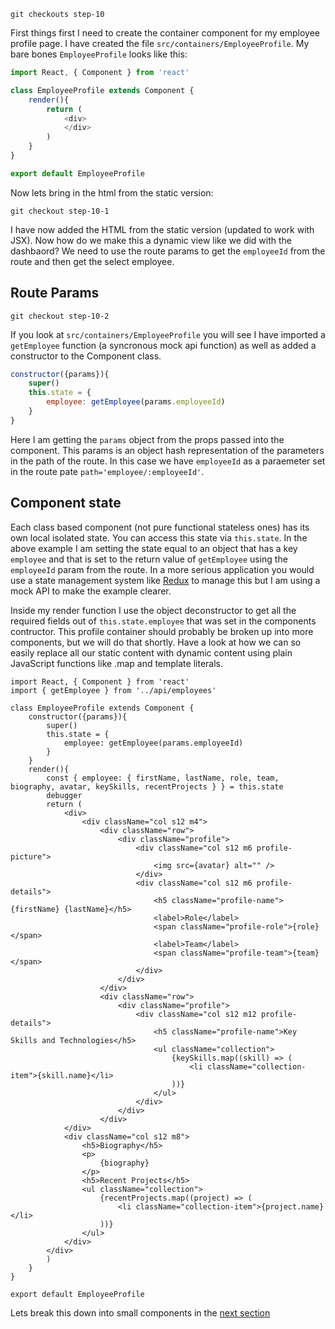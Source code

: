 ```
git checkouts step-10
```

First things first I need to create the container component for my employee profile page. I have created
the file `src/containers/EmployeeProfile`. My bare bones `EmployeeProfile` looks like this:

``` javascript
import React, { Component } from 'react'

class EmployeeProfile extends Component {
    render(){
        return (
            <div>
            </div>
        )
    }
}

export default EmployeeProfile
```

Now lets bring in the html from the static version:

```
git checkout step-10-1
```

I have now added the HTML from the static version (updated to work with JSX). Now how do we make this a dynamic view like
we did with the dashbaord? We need to use the route params to get the `employeeId` from the route and then get the select employee.

## Route Params

```
git checkout step-10-2
```

If you look at `src/containers/EmployeeProfile` you will see I have imported a `getEmployee` function (a syncronous mock api function)
as well as added a constructor to the Component class.

``` javascript
constructor({params}){
    super()
    this.state = {
        employee: getEmployee(params.employeeId)
    }
}
```

Here I am getting the `params` object from the props passed into the component. This params is an object hash representation
of the parameters in the path of the route. In this case we have `employeeId` as a paraemeter set in the route pate `path='employee/:employeeId'`.

## Component state

Each class based component (not pure functional stateless ones) has its own local isolated state. You can access this state via `this.state`. In the above example
I am setting the state equal to an object that has a key `employee` and that is set to the return value of `getEmployee` using the `employeeId` param from the route. In a 
more serious application you would use a state management system like [Redux](https://github.com/reactjs/redux) to manage this but I am using a mock API to make the example clearer.

Inside my render function I use the object deconstructor to get all the required fields out of `this.state.employee` that was set in the components contructor. This profile 
container should probably be broken up into more components, but we will do that shortly. Have a look at how we can so easily replace all our static content with dynamic content
using plain JavaScript functions like .map and template literals.

```
import React, { Component } from 'react'
import { getEmployee } from '../api/employees'

class EmployeeProfile extends Component {
    constructor({params}){
        super()
        this.state = {
            employee: getEmployee(params.employeeId)
        }
    }
    render(){
        const { employee: { firstName, lastName, role, team, biography, avatar, keySkills, recentProjects } } = this.state
        debugger
        return (
            <div>
                <div className="col s12 m4">
                    <div className="row">
                        <div className="profile">
                            <div className="col s12 m6 profile-picture">
                                <img src={avatar} alt="" />
                            </div>
                            <div className="col s12 m6 profile-details">
                                <h5 className="profile-name">{firstName} {lastName}</h5>
                                <label>Role</label>
                                <span className="profile-role">{role}</span>
                                <label>Team</label>
                                <span className="profile-team">{team}</span>
                            </div>
                        </div>           
                    </div>
                    <div className="row">
                        <div className="profile">
                            <div className="col s12 m12 profile-details">
                                <h5 className="profile-name">Key Skills and Technologies</h5>
                                <ul className="collection">
                                    {keySkills.map((skill) => (
                                        <li className="collection-item">{skill.name}</li>
                                    ))}
                                </ul>
                            </div>
                        </div>           
                    </div>
            </div>
            <div className="col s12 m8">
                <h5>Biography</h5>
                <p>
                    {biography}
                </p>
                <h5>Recent Projects</h5>
                <ul className="collection">
                    {recentProjects.map((project) => (
                        <li className="collection-item">{project.name}</li>
                    ))}
                </ul>
            </div>
        </div>
        )
    }
}

export default EmployeeProfile
```

Lets break this down into small components in the [next section]()